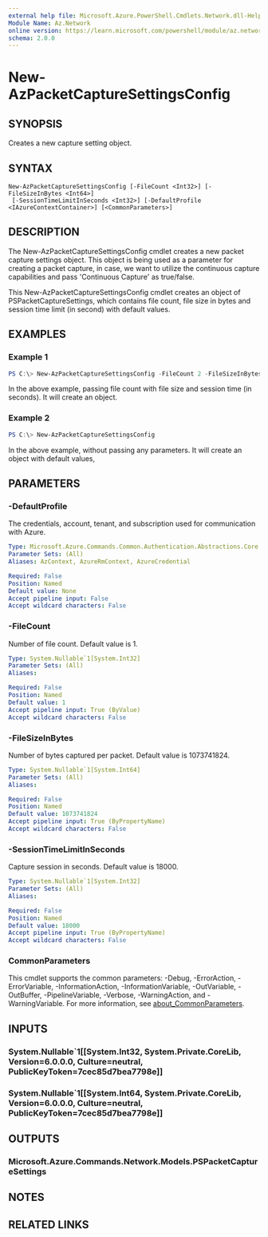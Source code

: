```yaml
---
external help file: Microsoft.Azure.PowerShell.Cmdlets.Network.dll-Help.xml
Module Name: Az.Network
online version: https://learn.microsoft.com/powershell/module/az.network/new-azpacketcapturesettingsconfig
schema: 2.0.0
---
```


# New-AzPacketCaptureSettingsConfig

## SYNOPSIS
Creates a new capture setting object.

## SYNTAX

```
New-AzPacketCaptureSettingsConfig [-FileCount <Int32>] [-FileSizeInBytes <Int64>]
 [-SessionTimeLimitInSeconds <Int32>] [-DefaultProfile <IAzureContextContainer>] [<CommonParameters>]
```

## DESCRIPTION
The New-AzPacketCaptureSettingsConfig cmdlet creates a new packet capture settings object. 
This object is being used as a parameter for creating a packet capture, in case, we want to utilize 
the continuous capture capabilities and pass 'Continuous Capture' as true/false.

This New-AzPacketCaptureSettingsConfig cmdlet creates an object of PSPacketCaptureSettings, which contains file count, file size in bytes and session time limit (in second) with default values.

## EXAMPLES

### Example 1
```powershell
PS C:\> New-AzPacketCaptureSettingsConfig -FileCount 2 -FileSizeInBytes 102400 -SessionTimeLimitInSeconds 60
```

In the above example, passing file count with file size and session time (in seconds). It will create an object.

### Example 2
```powershell
PS C:\> New-AzPacketCaptureSettingsConfig 
```

In the above example, without passing any parameters. It will create an object with default values,

## PARAMETERS

### -DefaultProfile
The credentials, account, tenant, and subscription used for communication with Azure.

```yaml
Type: Microsoft.Azure.Commands.Common.Authentication.Abstractions.Core.IAzureContextContainer
Parameter Sets: (All)
Aliases: AzContext, AzureRmContext, AzureCredential

Required: False
Position: Named
Default value: None
Accept pipeline input: False
Accept wildcard characters: False
```

### -FileCount
Number of file count. Default value is 1.

```yaml
Type: System.Nullable`1[System.Int32]
Parameter Sets: (All)
Aliases:

Required: False
Position: Named
Default value: 1
Accept pipeline input: True (ByValue)
Accept wildcard characters: False
```

### -FileSizeInBytes
Number of bytes captured per packet. Default value is 1073741824.

```yaml
Type: System.Nullable`1[System.Int64]
Parameter Sets: (All)
Aliases:

Required: False
Position: Named
Default value: 1073741824
Accept pipeline input: True (ByPropertyName)
Accept wildcard characters: False
```

### -SessionTimeLimitInSeconds
Capture session in seconds. Default value is 18000.

```yaml
Type: System.Nullable`1[System.Int32]
Parameter Sets: (All)
Aliases:

Required: False
Position: Named
Default value: 18000
Accept pipeline input: True (ByPropertyName)
Accept wildcard characters: False
```

### CommonParameters
This cmdlet supports the common parameters: -Debug, -ErrorAction, -ErrorVariable, -InformationAction, -InformationVariable, -OutVariable, -OutBuffer, -PipelineVariable, -Verbose, -WarningAction, and -WarningVariable. For more information, see [about_CommonParameters](http://go.microsoft.com/fwlink/?LinkID=113216).

## INPUTS

### System.Nullable`1[[System.Int32, System.Private.CoreLib, Version=6.0.0.0, Culture=neutral, PublicKeyToken=7cec85d7bea7798e]]

### System.Nullable`1[[System.Int64, System.Private.CoreLib, Version=6.0.0.0, Culture=neutral, PublicKeyToken=7cec85d7bea7798e]]

## OUTPUTS

### Microsoft.Azure.Commands.Network.Models.PSPacketCaptureSettings

## NOTES

## RELATED LINKS